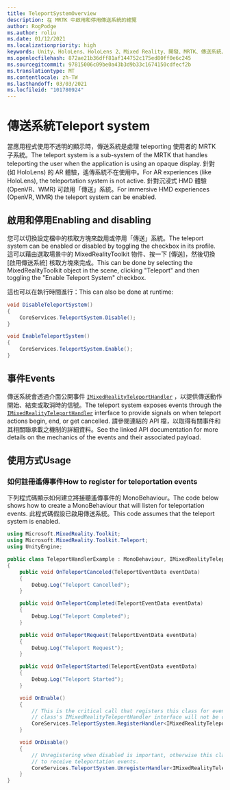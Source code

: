 ```yaml
---
title: TeleportSystemOverview
description: 在 MRTK 中啟用和停用傳送系統的總覽
author: RogPodge
ms.author: roliu
ms.date: 01/12/2021
ms.localizationpriority: high
keywords: Unity、HoloLens、HoloLens 2、Mixed Reality、開發、MRTK、傳送系統、
ms.openlocfilehash: 872ae21b36dff81af144752c175ed80ff0e6c245
ms.sourcegitcommit: 97815006c09be0a43b3d9b33c1674150cdfecf2b
ms.translationtype: MT
ms.contentlocale: zh-TW
ms.lasthandoff: 03/03/2021
ms.locfileid: "101780924"
---
```

# <a name="teleport-system"></a><span data-ttu-id="37943-104">傳送系統</span><span class="sxs-lookup"><span data-stu-id="37943-104">Teleport system</span></span>

<span data-ttu-id="37943-105">當應用程式使用不透明的顯示時，傳送系統是處理 teleporting 使用者的 MRTK 子系統。</span><span class="sxs-lookup"><span data-stu-id="37943-105">The teleport system is a sub-system of the MRTK that handles teleporting the user when the application is using an opaque display.</span></span> <span data-ttu-id="37943-106">針對 (如 HoloLens) 的 AR 體驗，遙傳系統不在使用中。</span><span class="sxs-lookup"><span data-stu-id="37943-106">For AR experiences (like HoloLens), the teleportation system is not active.</span></span> <span data-ttu-id="37943-107">針對沉浸式 HMD 體驗 (OpenVR、WMR) 可啟用「傳送」系統。</span><span class="sxs-lookup"><span data-stu-id="37943-107">For immersive HMD experiences (OpenVR, WMR) the teleport system can be enabled.</span></span>

## <a name="enabling-and-disabling"></a><span data-ttu-id="37943-108">啟用和停用</span><span class="sxs-lookup"><span data-stu-id="37943-108">Enabling and disabling</span></span>

<span data-ttu-id="37943-109">您可以切換設定檔中的核取方塊來啟用或停用「傳送」系統。</span><span class="sxs-lookup"><span data-stu-id="37943-109">The teleport system can be enabled or disabled by toggling the checkbox in its profile.</span></span>
<span data-ttu-id="37943-110">這可以藉由選取場景中的 MixedRealityToolkit 物件、按一下 [傳送]，然後切換 [啟用傳送系統] 核取方塊來完成。</span><span class="sxs-lookup"><span data-stu-id="37943-110">This can be done by selecting the MixedRealityToolkit object in the scene, clicking "Teleport" and then toggling the "Enable Teleport System" checkbox.</span></span>

<span data-ttu-id="37943-111">這也可以在執行時間進行：</span><span class="sxs-lookup"><span data-stu-id="37943-111">This can also be done at runtime:</span></span>

```c#
void DisableTeleportSystem()
{
    CoreServices.TeleportSystem.Disable();
}

void EnableTeleportSystem()
{
    CoreServices.TeleportSystem.Enable();
}
```

## <a name="events"></a><span data-ttu-id="37943-112">事件</span><span class="sxs-lookup"><span data-stu-id="37943-112">Events</span></span>

<span data-ttu-id="37943-113">傳送系統會透過介面公開事件 [`IMixedRealityTeleportHandler`](xref:Microsoft.MixedReality.Toolkit.Teleport.IMixedRealityTeleportHandler) ，以提供傳送動作開始、結束或取消時的信號。</span><span class="sxs-lookup"><span data-stu-id="37943-113">The teleport system exposes events through the [`IMixedRealityTeleportHandler`](xref:Microsoft.MixedReality.Toolkit.Teleport.IMixedRealityTeleportHandler) interface to provide signals on when teleport actions begin, end, or get cancelled.</span></span>
<span data-ttu-id="37943-114">請參閱連結的 API 檔，以取得有關事件和其相關聯承載之機制的詳細資料。</span><span class="sxs-lookup"><span data-stu-id="37943-114">See the linked API documentation for more details on the mechanics of the events and their associated payload.</span></span>

## <a name="usage"></a><span data-ttu-id="37943-115">使用方式</span><span class="sxs-lookup"><span data-stu-id="37943-115">Usage</span></span>

### <a name="how-to-register-for-teleportation-events"></a><span data-ttu-id="37943-116">如何註冊遙傳事件</span><span class="sxs-lookup"><span data-stu-id="37943-116">How to register for teleportation events</span></span>

<span data-ttu-id="37943-117">下列程式碼顯示如何建立將接聽遙傳事件的 MonoBehaviour。</span><span class="sxs-lookup"><span data-stu-id="37943-117">The code below shows how to create a MonoBehaviour that will listen for teleportation events.</span></span> <span data-ttu-id="37943-118">此程式碼假設已啟用傳送系統。</span><span class="sxs-lookup"><span data-stu-id="37943-118">This code assumes that the teleport system is enabled.</span></span>

```c#
using Microsoft.MixedReality.Toolkit;
using Microsoft.MixedReality.Toolkit.Teleport;
using UnityEngine;

public class TeleportHandlerExample : MonoBehaviour, IMixedRealityTeleportHandler
{
    public void OnTeleportCanceled(TeleportEventData eventData)
    {
        Debug.Log("Teleport Cancelled");
    }

    public void OnTeleportCompleted(TeleportEventData eventData)
    {
        Debug.Log("Teleport Completed");
    }

    public void OnTeleportRequest(TeleportEventData eventData)
    {
        Debug.Log("Teleport Request");
    }

    public void OnTeleportStarted(TeleportEventData eventData)
    {
        Debug.Log("Teleport Started");
    }

    void OnEnable()
    {
        // This is the critical call that registers this class for events. Without this
        // class's IMixedRealityTeleportHandler interface will not be called.
        CoreServices.TeleportSystem.RegisterHandler<IMixedRealityTeleportHandler>(this);
    }

    void OnDisable()
    {
        // Unregistering when disabled is important, otherwise this class will continue
        // to receive teleportation events.
        CoreServices.TeleportSystem.UnregisterHandler<IMixedRealityTeleportHandler>(this);
    }
}
```
